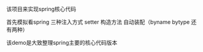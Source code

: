 该项目来实现spring核心代码

首先模拟看spring 三种注入方式  setter  构造方法   自动装配（byname bytype 还有两种）


该demo是大致整理spring主要的核心代码版本
